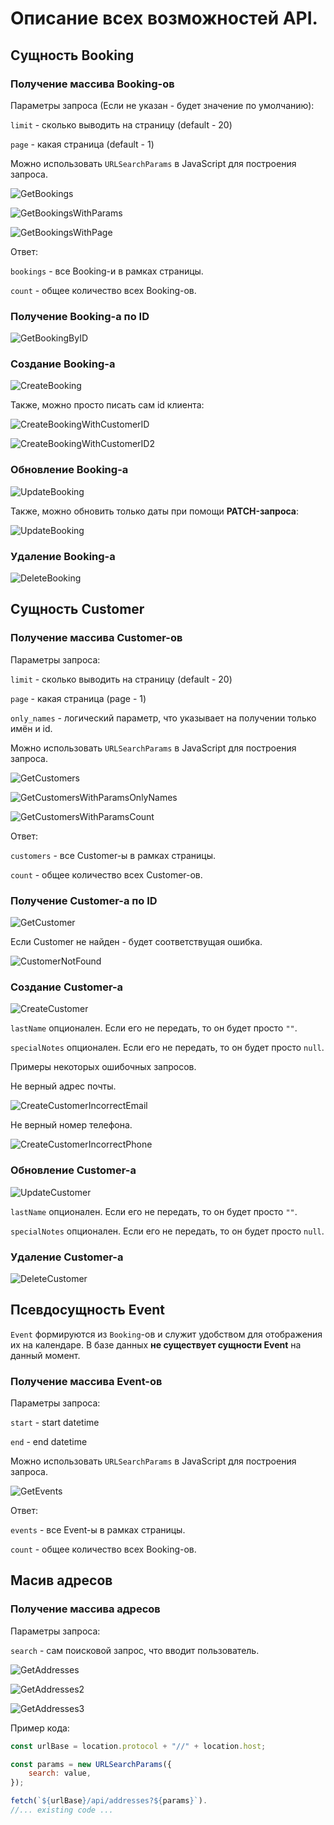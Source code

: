 # Описание всех возможностей API.

## Сущность Booking

### Получение массива Booking-ов

Параметры запроса (Если не указан - будет значение по умолчанию):

`limit` - сколько выводить на страницу (default - 20)

`page` - какая страница (default - 1)

Можно использовать `URLSearchParams` в JavaScript для построения запроса.

![GetBookings](./images/Get%20bookings.png)

![GetBookingsWithParams](./images/Get%20bookings%20with%20params.png)

![GetBookingsWithPage](./images/Get%20booking%20with%20page.png)

Ответ:

`bookings` - все Booking-и в рамках страницы.

`count` - общее количество всех Booking-ов.

### Получение Booking-а по ID

![GetBookingByID](./images/Get%20booking%20by%20id.png)

### Создание Booking-а

![CreateBooking](./images/POST%20booking.png)

Также, можно просто писать сам id клиента:

![CreateBookingWithCustomerID](./images/POST%20booking%20with%20customer%20id.png)

![CreateBookingWithCustomerID2](./images/POST%20booking%20with%20customer%20id%202.png)

### Обновление Booking-а

![UpdateBooking](./images/Update%20booking.png)

Также, можно обновить только даты при помощи **PATCH-запроса**:

![UpdateBooking](./images/Update%20booking%20range.png)

### Удаление Booking-а

![DeleteBooking](./images/Delete%20booking.png)

## Сущность Customer

### Получение массива Customer-ов

Параметры запроса:

`limit` - сколько выводить на страницу (default - 20)

`page` - какая страница (page - 1)

`only_names` - логический параметр, что указывает на получении только имён и id.

Можно использовать `URLSearchParams` в JavaScript для построения запроса.

![GetCustomers](./images/Get%20customers.png)

![GetCustomersWithParamsOnlyNames](./images/Get%20customers%20only%20names.png)

![GetCustomersWithParamsCount](./images/Get%20customers%20with%20params%20count.png)

Ответ:

`customers` - все Customer-ы в рамках страницы.

`count` - общее количество всех Customer-ов.

### Получение Customer-а по ID

![GetCustomer](./images/Get%20customer%20by%20id.png)

Если Customer не найден - будет соответствущая ошибка.

![CustomerNotFound](./images/Get%20customer%20not%20found.png)

### Создание Customer-а

![CreateCustomer](./images/POST%20customer.png)

`lastName` опционален. Если его не передать, то он будет просто `""`.

`specialNotes` опционален. Если его не передать, то он будет просто `null`.

Примеры некоторых ошибочных запросов.

Не верный адрес почты.

![CreateCustomerIncorrectEmail](./images/POST%20customer%20incorrect%20email.png)

Не верный номер телефона.

![CreateCustomerIncorrectPhone](./images/POST%20customer%20incorrect%20phone.png)

### Обновление Customer-а

![UpdateCustomer](./images/Update%20customer.png)

`lastName` опционален. Если его не передать, то он будет просто `""`.

`specialNotes` опционален. Если его не передать, то он будет просто `null`.

### Удаление Customer-а

![DeleteCustomer](./images/Delete%20customer.png)

## Псевдосущность Event

`Event` формируются из `Booking`-ов и служит удобством для отображения их на календаре. В базе данных **не существует сущности Event** на данный момент.

### Получение массива Event-ов

Параметры запроса:

`start` - start datetime

`end` - end datetime

Можно использовать `URLSearchParams` в JavaScript для построения запроса.

![GetEvents](./images/Get%20Events.png)

Ответ:

`events` - все Event-ы в рамках страницы.

`count` - общее количество всех Booking-ов.

## Масив адресов

### Получение массива адресов

Параметры запроса:

`search` - сам поисковой запрос, что вводит пользователь.

![GetAddresses](./images/Get%20addresses.png)

![GetAddresses2](./images/Get%20addresses%202.png)

![GetAddresses3](./images/Get%20addresses%203.png)

Пример кода:

```javascript
const urlBase = location.protocol + "//" + location.host;

const params = new URLSearchParams({
    search: value,
});

fetch(`${urlBase}/api/addresses?${params}`).
//... existing code ...
```
